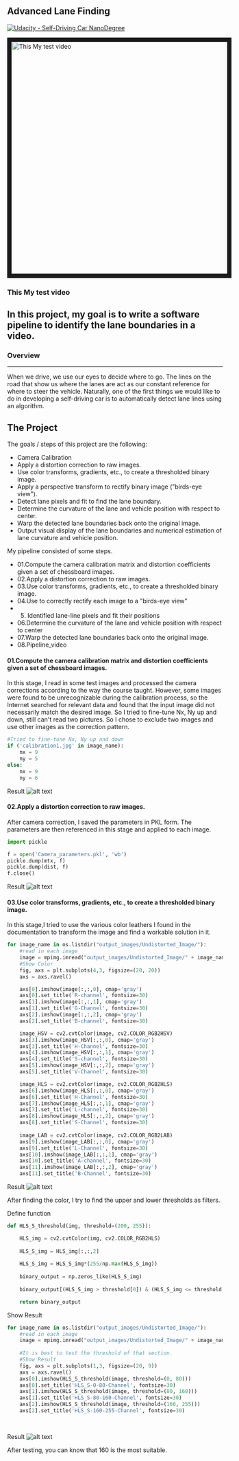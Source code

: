 ## Advanced Lane Finding
[![Udacity - Self-Driving Car NanoDegree](https://s3.amazonaws.com/udacity-sdc/github/shield-carnd.svg)](http://www.udacity.com/drive)

<a href="http://www.youtube.com/watch?feature=player_embedded&v=zwTB2HMuP6Y" target="_blank"><img src="http://img.youtube.com/vi/zwTB2HMuP6Y/0.jpg" 
alt="This My test video" width="960" height="540" border="10" /></a>

### This My test video

## In this project, my goal is to write a software pipeline to identify the lane boundaries in a video.  

### Overview
---

When we drive, we use our eyes to decide where to go.  The lines on the road that show us where the lanes are act as our constant reference for where to steer the vehicle.  Naturally, one of the first things we would like to do in developing a self-driving car is to automatically detect lane lines using an algorithm.

[//]: # (Image References)

[image1]: ./readmemd/Compute_the_camera_result.png "Compute_the_camera_result"
[image2]: ./readmemd/Distortion.png "Distortion"
[image3]: ./readmemd/Color_result.png "Color_result"
[image4]: ./readmemd/Color_HLS_S_threshold_result.png "Color_HLS_S_threshold_result"
[image5]: ./readmemd/Color_result.png "hough_image_solidYellowLeft"
[image6]: ./test_images_output/solidYellowLeft.jpg "solidYellowLeft"

The Project
---

The goals / steps of this project are the following:

* Camera Calibration
* Apply a distortion correction to raw images.
* Use color transforms, gradients, etc., to create a thresholded binary image.
* Apply a perspective transform to rectify binary image ("birds-eye view").
* Detect lane pixels and fit to find the lane boundary.
* Determine the curvature of the lane and vehicle position with respect to center.
* Warp the detected lane boundaries back onto the original image.
* Output visual display of the lane boundaries and numerical estimation of lane curvature and vehicle position.

My pipeline consisted of some steps.

* 01.Compute the camera calibration matrix and distortion coefficients given a set of chessboard images.
* 02.Apply a distortion correction to raw images.
* 03.Use color transforms, gradients, etc., to create a thresholded binary image.
* 04.Use to correctly rectify each image to a "birds-eye view"
* 05. Identified lane-line pixels and fit their positions
* 06.Determine the curvature of the lane and vehicle position with respect to center
* 07.Warp the detected lane boundaries back onto the original image.
* 08.Pipeline_video


#### 01.Compute the camera calibration matrix and distortion coefficients given a set of chessboard images.

In this stage, I read in some test images and processed the camera corrections according to the way the course taught. However, some images were found to be unrecognizable during the calibration process, so the Internet searched for relevant data and found that the input image did not necessarily match the desired image. So I tried to fine-tune Nx, Ny up and down, still can't read two pictures. So I chose to exclude two images and use other images as the correction pattern.

```python
#Tried to fine-tune Nx, Ny up and down
if ('calibration1.jpg' in image_name):
    nx = 9
    ny = 5
else:
    nx = 9
    ny = 6

```
Result
![alt text][image1]


#### 02.Apply a distortion correction to raw images.

After camera correction, I saved the parameters in PKL form. The parameters are then referenced in this stage and applied to each image.

```python
import pickle

f = open('Camera_parameters.pkl', 'wb')
pickle.dump(mtx, f)
pickle.dump(dist, f)
f.close()

```

Result
![alt text][image2]

#### 03.Use color transforms, gradients, etc., to create a thresholded binary image.

In this stage,I tried to use the various color leathers I found in the documentation to transform the image and find a workable solution in it.

```python
for image_name in os.listdir("output_images/Undistorted_Image/"):
    #read in each image
    image = mpimg.imread("output_images/Undistorted_Image/" + image_name)
    #Show Color
    fig, axs = plt.subplots(4,3, figsize=(20, 20))
    axs = axs.ravel()

    axs[0].imshow(image[:,:,0], cmap='gray')
    axs[0].set_title('R-channel', fontsize=30)
    axs[1].imshow(image[:,:,1], cmap='gray')
    axs[1].set_title('G-Channel', fontsize=30)
    axs[2].imshow(image[:,:,2], cmap='gray')
    axs[2].set_title('B-channel', fontsize=30)

    image_HSV = cv2.cvtColor(image, cv2.COLOR_RGB2HSV)
    axs[3].imshow(image_HSV[:,:,0], cmap='gray')
    axs[3].set_title('H-Channel', fontsize=30)
    axs[4].imshow(image_HSV[:,:,1], cmap='gray')
    axs[4].set_title('S-channel', fontsize=30)
    axs[5].imshow(image_HSV[:,:,2], cmap='gray')
    axs[5].set_title('V-Channel', fontsize=30)

    image_HLS = cv2.cvtColor(image, cv2.COLOR_RGB2HLS)
    axs[6].imshow(image_HLS[:,:,0], cmap='gray')
    axs[6].set_title('H-Channel', fontsize=30)
    axs[7].imshow(image_HLS[:,:,1], cmap='gray')
    axs[7].set_title('L-channel', fontsize=30)
    axs[8].imshow(image_HLS[:,:,2], cmap='gray')
    axs[8].set_title('S-Channel', fontsize=30)
    
    image_LAB = cv2.cvtColor(image, cv2.COLOR_RGB2LAB)
    axs[9].imshow(image_LAB[:,:,0], cmap='gray')
    axs[9].set_title('L-Channel', fontsize=30)
    axs[10].imshow(image_LAB[:,:,1], cmap='gray')
    axs[10].set_title('A-channel', fontsize=30)
    axs[11].imshow(image_LAB[:,:,2], cmap='gray')
    axs[11].set_title('B-Channel', fontsize=30)

```
Result
![alt text][image3]

After finding the color, I try to find the upper and lower thresholds as filters.

Define function
```python
def HLS_S_threshold(img, threshold=(200, 255)):

    HLS_img = cv2.cvtColor(img, cv2.COLOR_RGB2HLS)
    
    HLS_S_img = HLS_img[:,:,2]
    
    HLS_S_img = HLS_S_img*(255/np.max(HLS_S_img))
    
    binary_output = np.zeros_like(HLS_S_img)
    
    binary_output[(HLS_S_img > threshold[0]) & (HLS_S_img <= threshold[1])] = 1

    return binary_output

```
Show Result
```python
for image_name in os.listdir("output_images/Undistorted_Image/"):
    #read in each image
    image = mpimg.imread("output_images/Undistorted_Image/" + image_name)
    
    #It is best to test the threshold of that section.
    #Show Result
    fig, axs = plt.subplots(1,3, figsize=(20, 9))
    axs = axs.ravel()
    axs[0].imshow(HLS_S_threshold(image, threshold=(0, 80)))
    axs[0].set_title('HLS_S-0-80-Channel', fontsize=30)
    axs[1].imshow(HLS_S_threshold(image, threshold=(80, 160)))
    axs[1].set_title('HLS_S-80-160-Channel', fontsize=30)
    axs[2].imshow(HLS_S_threshold(image, threshold=(160, 255)))
    axs[2].set_title('HLS_S-160-255-Channel', fontsize=30)
    
    
```
Result
![alt text][image4]

After testing, you can know that 160 is the most suitable.
